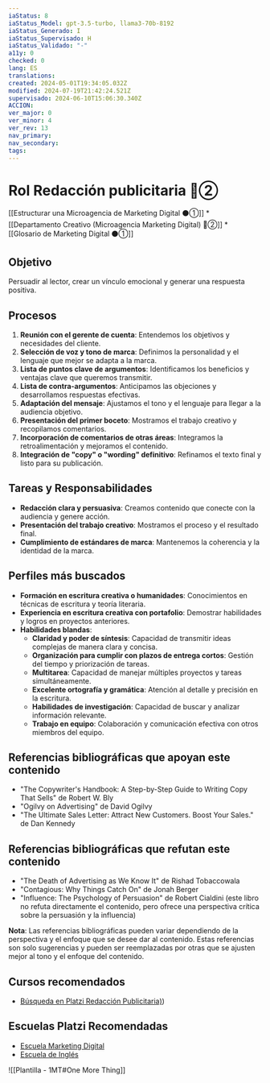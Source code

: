 ```yaml
---
iaStatus: 8
iaStatus_Model: gpt-3.5-turbo, llama3-70b-8192
iaStatus_Generado: I
iaStatus_Supervisado: H
iaStatus_Validado: "-"
a11y: 0
checked: 0
lang: ES
translations: 
created: 2024-05-01T19:34:05.032Z
modified: 2024-07-19T21:42:24.521Z
supervisado: 2024-06-10T15:06:30.340Z
ACCION: 
ver_major: 0
ver_minor: 4
ver_rev: 13
nav_primary: 
nav_secondary: 
tags:
---
```

# Rol Redacción publicitaria 🔴②

[[Estructurar una Microagencia de Marketing Digital  ⚫①]] 
	* [[Departamento Creativo (Microagencia Marketing Digital) 🔴②]]
	* [[Glosario de Marketing Digital ⚫①]]

## Objetivo

Persuadir al lector, crear un vínculo emocional y generar una respuesta positiva.

## Procesos

1. **Reunión con el gerente de cuenta**: Entendemos los objetivos y necesidades del cliente.
2. **Selección de voz y tono de marca**: Definimos la personalidad y el lenguaje que mejor se adapta a la marca.
3. **Lista de puntos clave de argumentos**: Identificamos los beneficios y ventajas clave que queremos transmitir.
4. **Lista de contra-argumentos**: Anticipamos las objeciones y desarrollamos respuestas efectivas.
5. **Adaptación del mensaje**: Ajustamos el tono y el lenguaje para llegar a la audiencia objetivo.
6. **Presentación del primer boceto**: Mostramos el trabajo creativo y recopilamos comentarios.
7. **Incorporación de comentarios de otras áreas**: Integramos la retroalimentación y mejoramos el contenido.
8. **Integración de "copy" o "wording" definitivo**: Refinamos el texto final y listo para su publicación.

## Tareas y Responsabilidades

* **Redacción clara y persuasiva**: Creamos contenido que conecte con la audiencia y genere acción.
* **Presentación del trabajo creativo**: Mostramos el proceso y el resultado final.
* **Cumplimiento de estándares de marca**: Mantenemos la coherencia y la identidad de la marca.

## Perfiles más buscados

* **Formación en escritura creativa o humanidades**: Conocimientos en técnicas de escritura y teoría literaria.
* **Experiencia en escritura creativa con portafolio**: Demostrar habilidades y logros en proyectos anteriores.
* **Habilidades blandas**:
	+ **Claridad y poder de síntesis**: Capacidad de transmitir ideas complejas de manera clara y concisa.
	+ **Organización para cumplir con plazos de entrega cortos**: Gestión del tiempo y priorización de tareas.
	+ **Multitarea**: Capacidad de manejar múltiples proyectos y tareas simultáneamente.
	+ **Excelente ortografía y gramática**: Atención al detalle y precisión en la escritura.
	+ **Habilidades de investigación**: Capacidad de buscar y analizar información relevante.
	+ **Trabajo en equipo**: Colaboración y comunicación efectiva con otros miembros del equipo.

## Referencias bibliográficas que apoyan este contenido

* "The Copywriter's Handbook: A Step-by-Step Guide to Writing Copy That Sells" de Robert W. Bly
* "Ogilvy on Advertising" de David Ogilvy
* "The Ultimate Sales Letter: Attract New Customers. Boost Your Sales." de Dan Kennedy

## Referencias bibliográficas que refutan este contenido

* "The Death of Advertising as We Know It" de Rishad Tobaccowala
* "Contagious: Why Things Catch On" de Jonah Berger
* "Influence: The Psychology of Persuasion" de Robert Cialdini (este libro no refuta directamente el contenido, pero ofrece una perspectiva crítica sobre la persuasión y la influencia)

**Nota**: Las referencias bibliográficas pueden variar dependiendo de la perspectiva y el enfoque que se desee dar al contenido. Estas referencias son solo sugerencias y pueden ser reemplazadas por otras que se ajusten mejor al tono y el enfoque del contenido.
## Cursos recomendados

* [Búsqueda en Platzi Redacción Publicitaria)](https://platzi.com/buscar/?search=Redacción%20publicitaria))

## Escuelas Platzi Recomendadas

* [Escuela Marketing Digital](https://platzi.com/escuela/marketing/)
* [Escuela de Inglés](https://platzi.com/escuela/ingles/)

![[Plantilla - 1MT#One More Thing]]